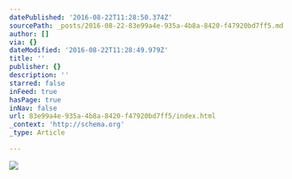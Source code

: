 ```yaml
---
datePublished: '2016-08-22T11:28:50.374Z'
sourcePath: _posts/2016-08-22-83e99a4e-935a-4b8a-8420-f47920bd7ff5.md
author: []
via: {}
dateModified: '2016-08-22T11:28:49.979Z'
title: ''
publisher: {}
description: ''
starred: false
inFeed: true
hasPage: true
inNav: false
url: 83e99a4e-935a-4b8a-8420-f47920bd7ff5/index.html
_context: 'http://schema.org'
_type: Article

---
```

![](https://the-grid-user-content.s3-us-west-2.amazonaws.com/0064cbb9-aa57-4957-a5db-1e33204d3aa6.jpg)